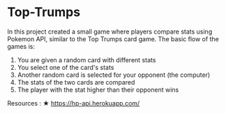 # Top-Trumps

In this project created a small game where players compare stats using Pokemon API, similar to the Top Trumps
card game. The basic flow of the games is:

1. You are given a random card with different stats
2. You select one of the card's stats
3. Another random card is selected for your opponent (the computer)
4. The stats of the two cards are compared
5. The player with the stat higher than their opponent wins

Resources : ★ https://hp-api.herokuapp.com/

